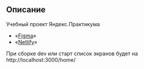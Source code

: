 ## **Описание**

Учебный проект Яндекс.Практикума

- «[Figma](https://www.figma.com/file/WvyKiQqpgMvhIF9iYX6lN1/Chat-doxopokc?node-id=0%3A1)»
- «[Netlify](https://hardcore-yalow-bf2127.netlify.app/home/)»

При сборке dev или старт список экранов будет на http://localhost:3000/home/
